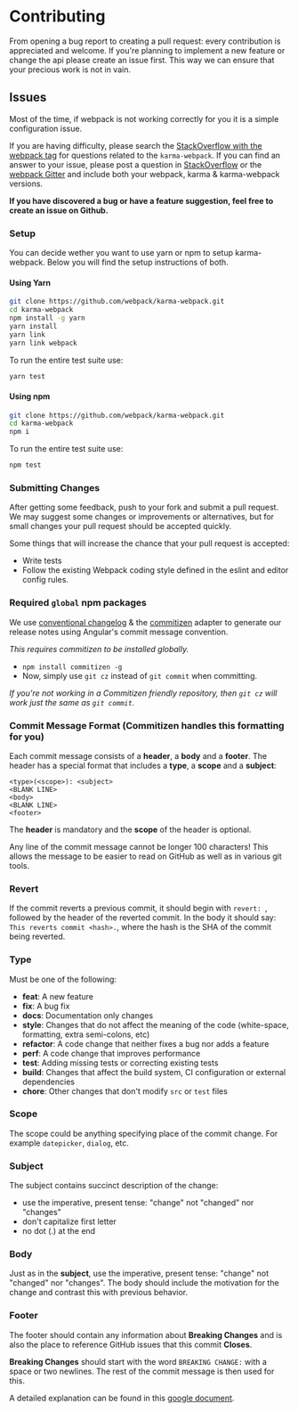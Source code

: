 # Contributing

From opening a bug report to creating a pull request: every contribution is
appreciated and welcome. If you're planning to implement a new feature or change
the api please create an issue first. This way we can ensure that your precious
work is not in vain.

## Issues

Most of the time, if webpack is not working correctly for you it is a simple configuration issue.

If you are having difficulty, please search the [StackOverflow with the webpack tag][stackwebpack] for questions related
to the `karma-webpack`. If you can find an answer to your issue, please post a question in [StackOverflow][stackwebpack] or
the [webpack Gitter][webpackgitter] and include both your webpack, karma & karma-webpack versions.

**If you have discovered a bug or have a feature suggestion, feel free to create an issue on Github.**

### Setup
You can decide wether you want to use yarn or npm to setup karma-webpack. Below you will find the setup instructions of both. 

#### Using Yarn
```bash
git clone https://github.com/webpack/karma-webpack.git
cd karma-webpack
npm install -g yarn
yarn install
yarn link
yarn link webpack
```

To run the entire test suite use:

```bash
yarn test
```

#### Using npm
```bash
git clone https://github.com/webpack/karma-webpack.git
cd karma-webpack
npm i
```

To run the entire test suite use:

```bash
npm test
```


### Submitting Changes

After getting some feedback, push to your fork and submit a pull request. We
may suggest some changes or improvements or alternatives, but for small changes
your pull request should be accepted quickly.

Some things that will increase the chance that your pull request is accepted:

* Write tests
* Follow the existing Webpack coding style defined in the eslint and editor config rules.

### Required `global` npm packages
We use [conventional changelog][conventionalchangelog] & the [commitizen][cz] adapter to generate our release notes using Angular's commit message convention.

*This requires commitizen to be installed globally.*

- `npm install commitizen -g`
- Now, simply use `git cz` instead of `git commit` when committing.

*If you're not working in a Commitizen friendly repository, then `git cz` will work just the same as `git commit`.*

### Commit Message Format (Commitizen handles this formatting for you)
Each commit message consists of a **header**, a **body** and a **footer**.  The header has a special
format that includes a **type**, a **scope** and a **subject**:

```
<type>(<scope>): <subject>
<BLANK LINE>
<body>
<BLANK LINE>
<footer>
```

The **header** is mandatory and the **scope** of the header is optional.

Any line of the commit message cannot be longer 100 characters! This allows the message to be easier
to read on GitHub as well as in various git tools.

### Revert
If the commit reverts a previous commit, it should begin with `revert: `, followed by the header of
the reverted commit. In the body it should say: `This reverts commit <hash>.`, where the hash is
the SHA of the commit being reverted.

### Type
Must be one of the following:

* **feat**: A new feature
* **fix**: A bug fix
* **docs**: Documentation only changes
* **style**: Changes that do not affect the meaning of the code (white-space, formatting, extra semi-colons, etc)
* **refactor**: A code change that neither fixes a bug nor adds a feature
* **perf**: A code change that improves performance
* **test**: Adding missing tests or correcting existing tests
* **build**: Changes that affect the build system, CI configuration or external dependencies
* **chore**: Other changes that don't modify `src` or `test` files

### Scope
The scope could be anything specifying place of the commit change. For example
`datepicker`, `dialog`, etc.

### Subject
The subject contains succinct description of the change:

* use the imperative, present tense: "change" not "changed" nor "changes"
* don't capitalize first letter
* no dot (.) at the end

### Body
Just as in the **subject**, use the imperative, present tense: "change" not "changed" nor "changes".
The body should include the motivation for the change and contrast this with previous behavior.

### Footer
The footer should contain any information about **Breaking Changes** and is also the place to
reference GitHub issues that this commit **Closes**.

**Breaking Changes** should start with the word `BREAKING CHANGE:` with a space or two newlines.
The rest of the commit message is then used for this.

A detailed explanation can be found in this [google document][google-commit].

[stackwebpack]: http://stackoverflow.com/tags/webpack
[webpackgitter]: https://gitter.im/webpack/webpack
[conventionalchangelog]: https://github.com/conventional-changelog/conventional-changelog
[cz]: https://github.com/commitizen/cz-cli
[google-commit]: https://docs.google.com/document/d/1QrDFcIiPjSLDn3EL15IJygNPiHORgU1_OOAqWjiDU5Y/preview